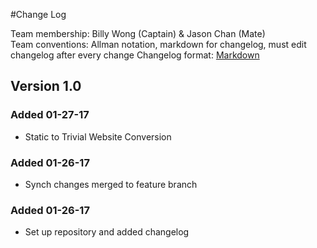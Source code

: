 #Change Log

Team membership:  Billy Wong (Captain) & Jason Chan (Mate)  
Team conventions: Allman notation, markdown for changelog, must edit changelog after every change
Changelog format: [Markdown](https://github.com/adam-p/markdown-here/wiki/Markdown-Cheatsheet) 

## Version 1.0 ##

### Added 01-27-17 ###
-  Static to Trivial Website Conversion

### Added 01-26-17 ###
-  Synch changes merged to feature branch

### Added 01-26-17 ###
-  Set up repository and added changelog


